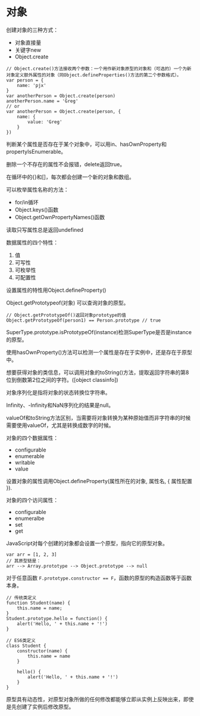 # 对象

创建对象的三种方式：
- 对象直接量
- 关键字new
- Object.create

```
// Object.create()方法接收两个参数：一个用作新对象原型的对象和（可选的）一个为新对象定义额外属性的对象（同Object.defineProperties()方法的第二个参数格式）。
var person = {
    name: 'pjx'
}
var anotherPerson = Object.create(person)
anotherPerson.name = 'Greg'
// or
var anotherPerson = Object.create(person, {
    name: {
        value: 'Greg'
    }
})
```

判断某个属性是否存在于某个对象中，可以用in、hasOwnProperty和propertyIsEnumerable。

删除一个不存在的属性不会报错，delete返回true。

在循环中的{}和[]，每次都会创建一个新的对象和数组。

可以枚举属性名称的方法：
- for/in循环
- Object.keys()函数
- Object.getOwnPropertyNames()函数

读取只写属性总是返回undefined

数据属性的四个特性：
1. 值
2. 可写性
3. 可枚举性
4. 可配置性

设置属性的特性用Object.defineProperty()

Object.getPrototypeof(对象) 可以查询对象的原型。
```
// Object.getPrototypeOf()返回对象prototype的值
Object.getPrototypeOf(person1) == Person.prototype // true
```

SuperType.prototype.isPrototypeOf(instance)检测SuperType是否是instance的原型。

使用hasOwnProperty()方法可以检测一个属性是存在于实例中，还是存在于原型中。

想要获得对象的类信息，可以调用对象的toString()方法，提取返回字符串的第8位到倒数第2位之间的字符。([object classinfo])

对象序列化是指将对象的状态转换位字符串。

Infinity、-Infinity和NaN序列化的结果是null。

valueOf和toString方法区别，当需要将对象转换为某种原始值而非字符串的时候需要使用valueOf，尤其是转换成数字的时候。

对象的四个数据属性：
- configurable
- enumerable
- writable
- value

设置对象的属性调用Object.defineProperty(属性所在的对象, 属性名, { 属性配置 }).

对象的四个访问属性：
- configurable
- enumeralbe
- set
- get

JavaScript对每个创建的对象都会设置一个原型，指向它的原型对象。
```
var arr = [1, 2, 3]
// 其原型链是：
arr --> Array.prototype --> Object.prototype --> null
```

对于任意函数 `F.prototype.constructor == F`，函数的原型的构造函数等于函数本身。

```
// 传统类定义
function Student(name) {
    this.name = name;
}
Student.prototype.hello = function() {
    alert('Hello, ' + this.name + '!')
}

// ES6类定义
class Student {
    constructor(name) {
        this.name = name
    }

    hello() {
        alert('Hello, ' + this.name + '!')
    }
}
```

原型具有动态性，对原型对象所做的任何修改都能够立即从实例上反映出来，即使是先创建了实例后修改原型。



